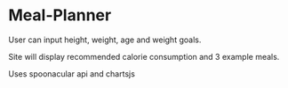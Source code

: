 # Meal-Planner

User can input height, weight, age and weight goals.

Site will display recommended calorie consumption and 3 example meals.

Uses spoonacular api and chartsjs
